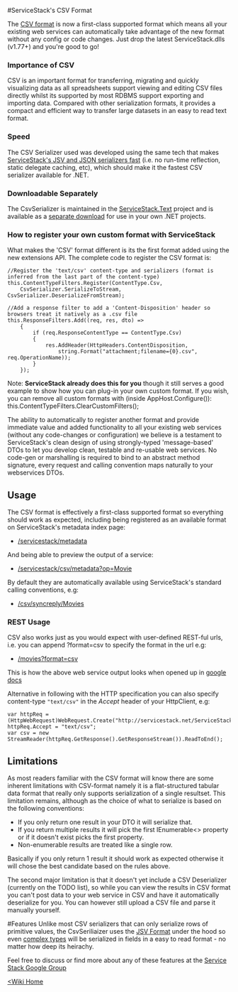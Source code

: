 #ServiceStack's CSV Format

The [CSV format](http://en.wikipedia.org/wiki/Comma-separated_values) is now a first-class supported format which means all your existing web services can automatically take advantage of the new format without any config or code changes. Just drop the latest ServiceStack.dlls (v1.77+) and you're good to go! 

### Importance of CSV
CSV is an important format for transferring, migrating and quickly visualizing data as all spreadsheets support viewing and editing CSV files directly whilst its supported by most RDBMS support exporting and importing data. Compared with other serialization formats, it provides a compact and efficient way to transfer large datasets in an easy to read text format.

### Speed
The CSV Serializer used was developed using the same tech that makes [ServiceStack's JSV and JSON serializers fast](http://www.servicestack.net/benchmarks/NorthwindDatabaseRowsSerialization.100000-times.2010-08-17.html) (i.e. no run-time reflection, static delegate caching, etc), which should make it the fastest CSV serializer available for .NET.

### Downloadable Separately
The CsvSerializer is maintained in the [ServiceStack.Text](~/text-serializers/json-csv-jsv-serializers) project and is available as a [separate download](https://github.com/ServiceStack/ServiceStack.Text/downloads) for use in your own .NET projects.

### How to register your own custom format with ServiceStack
What makes the 'CSV' format different is its the first format added using the new extensions API. The complete code to register the CSV format is:

	//Register the 'text/csv' content-type and serializers (format is inferred from the last part of the content-type)
	this.ContentTypeFilters.Register(ContentType.Csv,
		CsvSerializer.SerializeToStream, CsvSerializer.DeserializeFromStream);

	//Add a response filter to add a 'Content-Disposition' header so browsers treat it natively as a .csv file
	this.ResponseFilters.Add((req, res, dto) =>
		{
			if (req.ResponseContentType == ContentType.Csv)
			{
				res.AddHeader(HttpHeaders.ContentDisposition,
					string.Format("attachment;filename={0}.csv", req.OperationName));
			}
		});


Note: **ServiceStack already does this for you** though it still serves a good example to show how you can plug-in your own custom format. If you wish, you can remove all custom formats with (inside AppHost.Configure()):
    this.ContentTypeFilters.ClearCustomFilters();
    
The ability to automatically to register another format and provide immediate value and added functionality to all your existing web services (without any code-changes or configuration) we believe is a testament to ServiceStack's clean design of using strongly-typed 'message-based' DTOs to let you develop clean, testable and re-usable web services. No code-gen or marshalling is required to bind to an abstract method signature, every request and calling convention maps naturally to your webservices DTOs.


## Usage
The CSV format is effectively a first-class supported format so everything should work as expected, including being registered as an available format on ServiceStack's metadata index page:

* [/servicestack/metadata](http://www.servicestack.net/ServiceStack.MovieRest/servicestack/metadata)

And being able to preview the output of a service:

* [/servicestack/csv/metadata?op=Movie](http://www.servicestack.net/ServiceStack.MovieRest/servicestack/csv/metadata?op=Movie)

By default they are automatically available using ServiceStack's standard calling conventions, e.g:

* [/csv/syncreply/Movies](http://www.servicestack.net/ServiceStack.MovieRest/csv/syncreply/Movies)
    
### REST Usage
CSV also works just as you would expect with user-defined REST-ful urls, i.e. you can append ?format=csv to specify the format in the url e.g:

* [/movies?format=csv](http://www.servicestack.net/ServiceStack.MovieRest/movies?format=csv)

This is how the above web service output looks when opened up in [google docs](https://spreadsheets.google.com/pub?key=0AjnFdBrbn8_fdDBwX0Rha04wSTNWZDZlQXctcmp2bVE&hl=en_GB&output=html)


Alternative in following with the HTTP specification you can also specify content-type `"text/csv"` in the *Accept* header of your HttpClient, e.g:

	var httpReq = (HttpWebRequest)WebRequest.Create("http://servicestack.net/ServiceStack.MovieRest/movies");
	httpReq.Accept = "text/csv";
	var csv = new StreamReader(httpReq.GetResponse().GetResponseStream()).ReadToEnd();


## Limitations
As most readers familiar with the CSV format will know there are some inherent limitations with CSV-format namely it is a flat-structured tabular data format that really only supports serialization of a single resultset. 
This limitation remains, although as the choice of what to serialize is based on the following conventions: 

* If you only return one result in your DTO it will serialize that.
* If you return multiple results it will pick the first IEnumerable<> property or if it doesn't exist picks the first property.
* Non-enumerable results are treated like a single row.

Basically if you only return 1 result it should work as expected otherwise it will chose the best candidate based on the rules above.

The second major limitation is that it doesn't yet include a CSV Deserializer (currently on the TODO list), so while you can view the results in CSV format you can't post data to your web service in CSV and have it automatically deserialize for you. You can however still upload a CSV file and parse it manually yourself.

#Features
Unlike most CSV serializers that can only serialize rows of primitive values, the CsvSeriliaizer uses the [JSV Format](~/text-serializers/jsv-format) under the hood so even [complex types](https://spreadsheets.google.com/pub?key=0AjnFdBrbn8_fdG83eWdGM1lnVW9PMlplcmVDYWtXeVE&hl=en_GB&output=html) will be serialized in fields in a easy to read format - no matter how deep its heirachy.


Feel free to discuss or find more about any of these features at the [Service Stack Google Group](https://groups.google.com/forum/#!forum/servicestack)

[<Wiki Home](~/framework/home)

